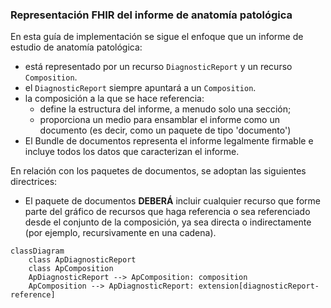 ### Representación FHIR del informe de anatomía patológica

En esta guía de implementación se sigue el enfoque que un informe de estudio de anatomía patológica:
* está representado por un recurso `DiagnosticReport` y un recurso `Composition`.
* el `DiagnosticReport` siempre apuntará a un  `Composition`.
* la composición a la que se hace referencia:
  * define la estructura del informe, a menudo solo una sección;
  * proporciona un medio para ensamblar el informe como un documento (es decir, como un paquete de tipo 'documento')
* El Bundle de documentos representa el informe legalmente firmable e incluye todos los datos que caracterizan el informe.

En relación con los paquetes de documentos, se adoptan las siguientes directrices:
* El paquete de documentos **DEBERÁ** incluir cualquier recurso que forme parte del gráfico de recursos que haga referencia o sea referenciado desde el conjunto de la composición, ya sea directa o indirectamente (por ejemplo, recursivamente en una cadena).


``` mermaid
classDiagram
    class ApDiagnosticReport
    class ApComposition
    ApDiagnosticReport --> ApComposition: composition
    ApComposition --> ApDiagnosticReport: extension[diagnosticReport-reference]
```